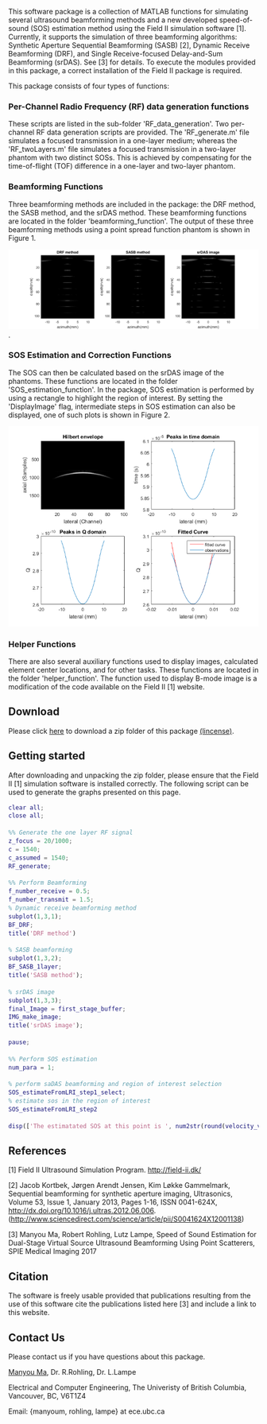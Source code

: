 This software package is a collection of MATLAB functions for simulating several ultrasound beamforming methods and a new developed speed-of-sound (SOS) estimation method using the Field II simulation software [1]. Currently, it supports the simulation of three beamforming algorithms: Synthetic Aperture Sequential Beamforming (SASB) [2], Dynamic Receive Beamforming (DRF), and Single Receive-focused Delay-and-Sum Beamforming (srDAS). See [3] for details. To execute the modules provided in this package, a correct installation of the Field II package is required.

This package consists of four types of functions:

### Per-Channel Radio Frequency (RF) data generation functions

These scripts are listed in the sub-folder 'RF_data_generation'. Two per-channel RF data generation scripts are provided. The 'RF_generate.m' file simulates a focused transmission in a one-layer medium; whereas the 'RF_twoLayers.m' file simulates a focused transmission in a two-layer phantom with two distinct SOSs. This is achieved by compensating for the time-of-flight (TOF) difference in a one-layer and two-layer phantom.

### Beamforming Functions
Three beamforming methods are included in the package: the DRF method, the SASB method, and the srDAS method. These beamforming functions are located in the folder 'beamforming_function'. The output of these three beamforming methods using a point spread function phantom is shown in Figure 1. 

![Figure 1](output_beamforming.png).

### SOS Estimation and Correction Functions
The SOS can then be calculated based on the srDAS image of the phantoms. These functions are located in the folder 'SOS_estimation_function'. In the package, SOS estimation is performed by using a rectangle to highlight the region of interest. By setting the 'DisplayImage' flag, intermediate steps in SOS estimation can also be displayed, one of such plots is shown in Figure 2.

![Figure 2](SOS_estimation.png)

### Helper Functions
There are also several auxiliary functions used to display images, calculated element center locations, and for other tasks. These functions are located in the folder 'helper_function'. The function used to display B-mode image is a modification of the code available on the Field II [1] website.

## Download
Please click [here](http://www.ece.ubc.ca/~manyoum/dual_stage_sos/dual_stage_sos.zip) to download a zip folder of this package [(lincense)](license.txt).

## Getting started
After downloading and unpacking the zip folder, please ensure that the Field II [1] simulation software is installed correctly. The following script can be used to generate the graphs presented on this page.

``` matlab
clear all;
close all;

%% Generate the one layer RF signal
z_focus = 20/1000;
c = 1540;
c_assumed = 1540;
RF_generate;

%% Perform Beamforming
f_number_receive = 0.5;
f_number_transmit = 1.5;
% Dynamic receive beamforming method
subplot(1,3,1);
BF_DRF;
title('DRF method')

% SASB beamforming
subplot(1,3,2);
BF_SASB_1layer;
title('SASB method');

% srDAS image
subplot(1,3,3);
final_Image = first_stage_buffer;
IMG_make_image;
title('srDAS image');

pause;

%% Perform SOS estimation
num_para = 1;

% perform saDAS beamforming and region of interest selection
SOS_estimateFromLRI_step1_select;
% estimate sos in the region of interest
SOS_estimateFromLRI_step2

disp(['The estimatated SOS at this point is ', num2str(round(velocity_vector)), 'm/s' ]);
```

## References

[1] Field II Ultrasound Simulation Program. http://field-ii.dk/

[2] Jacob Kortbek, Jørgen Arendt Jensen, Kim Løkke Gammelmark, Sequential beamforming for synthetic aperture imaging, Ultrasonics, Volume 53, Issue 1, January 2013, Pages 1-16, ISSN 0041-624X, http://dx.doi.org/10.1016/j.ultras.2012.06.006. (http://www.sciencedirect.com/science/article/pii/S0041624X12001138)

[3] Manyou Ma, Robert Rohling, Lutz Lampe, Speed of Sound Estimation for Dual-Stage Virtual Source Ultrasound Beamforming Using Point Scatterers, SPIE Medical Imaging 2017

## Citation

The software is freely usable provided that publications resulting from the use of this software cite the publications listed here [3] and include a link to this website.

## Contact Us

Please contact us if you have questions about this package.

[Manyou Ma](http://manyouma.github.io), Dr. R.Rohling, Dr. L.Lampe

Electrical and Computer Engineering,
The Univeristy of British Columbia,
Vancouver, BC, V6T1Z4

Email: {manyoum, rohling, lampe} at ece.ubc.ca


